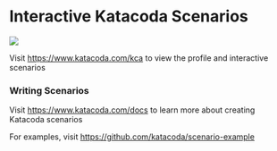# Interactive Katacoda Scenarios

[![](http://shields.katacoda.com/katacoda/kca/count.svg)](https://www.katacoda.com/kca "Get your profile on Katacoda.com")

Visit https://www.katacoda.com/kca to view the profile and interactive scenarios

### Writing Scenarios
Visit https://www.katacoda.com/docs to learn more about creating Katacoda scenarios

For examples, visit https://github.com/katacoda/scenario-example
